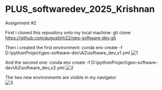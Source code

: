 # PLUS_softwaredev_2025_Krishnan
Assignment #2 

First i cloned this repository onto my local machine: 
git clone https://github.com/augustinh22/geo-software-dev.git

Then i created the first environment: 
conda env create -f D:\pythonProject\geo-software-dev\A2\software_dev_v1.yml
![1](https://github.com/user-attachments/assets/d394ce22-b29f-44a7-8d85-640b6cd61033)

And the second one: 
conda env create -f D:\pythonProject\geo-software-dev\A2\software_dev_v2.yml
![2](https://github.com/user-attachments/assets/bd73885b-40e3-4301-a886-ce93413ca631)


The two new environments are visible in my navigator  
![3](https://github.com/user-attachments/assets/83a99e4c-d566-43b3-a9cb-91ffad0a0c25)



